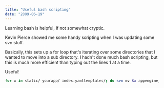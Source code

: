 ```yaml
---
title: "Useful bash scripting"
date: "2009-06-19"
---
```


<aside class="tldr">
Learning bash is helpful, if not somewhat cryptic.
</aside>

Kevin Pierce showed me some handy scripting when I was updating some svn stuff.

Basically, this sets up a for loop that's iterating over some directories that I
wanted to move into a sub directory. I hadn't done much bash scripting, but this
is much more efficient than typing out the lines 1 at a time.

Useful!

```bash
for x in static/ yourapp/ index.yamltemplates/; do svn mv $x appengine_starter_kit/; done
```

